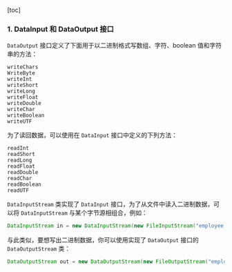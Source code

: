 [toc]

### 1. DataInput 和 DataOutput 接口

`DataOutput` 接口定义了下面用于以二进制格式写数组、字符、boolean 值和字符串的方法：

```
writeChars
WriteByte
writeInt
writeShort
writeLong
writeFloat
writeDouble
writeChar
writeBoolean
writeUTF
```

为了读回数据，可以使用在 `DataInput` 接口中定义的下列方法：

```
readInt
readShort
readLong
readFloat
readDouble
readChar
readBoolean
readUTF
```

`DataInputStream` 类实现了 `DataInput` 接口，为了从文件中读入二进制数据，可以将 `DataInputStream` 与某个字节源相组合，例如：

```java
DataInputStream in = new DataInputStream(new FileInputStream("employee.dat"));
```

与此类似，要想写出二进制数据，你可以使用实现了 `DataOutput` 接口的 `DataOutputStream` 类：

```java
DataOutputStream out = new DataOutputStream(new FileOutputStream("employee.dat"));
```

